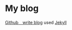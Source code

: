 My blog
=====================

[Github　write blog](http://blog.weifanfou.com) used [Jekyll](http://jekyllrb.com/)

